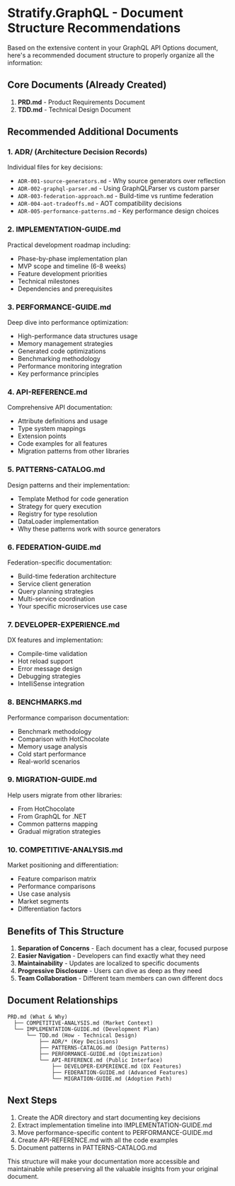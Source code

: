 # Stratify.GraphQL - Document Structure Recommendations

Based on the extensive content in your GraphQL API Options document, here's a recommended document structure to properly organize all the information:

## Core Documents (Already Created)

1. **PRD.md** - Product Requirements Document
2. **TDD.md** - Technical Design Document

## Recommended Additional Documents

### 1. **ADR/** (Architecture Decision Records)

Individual files for key decisions:

- `ADR-001-source-generators.md` - Why source generators over reflection
- `ADR-002-graphql-parser.md` - Using GraphQLParser vs custom parser
- `ADR-003-federation-approach.md` - Build-time vs runtime federation
- `ADR-004-aot-tradeoffs.md` - AOT compatibility decisions
- `ADR-005-performance-patterns.md` - Key performance design choices

### 2. **IMPLEMENTATION-GUIDE.md**

Practical development roadmap including:

- Phase-by-phase implementation plan
- MVP scope and timeline (6-8 weeks)
- Feature development priorities
- Technical milestones
- Dependencies and prerequisites

### 3. **PERFORMANCE-GUIDE.md**

Deep dive into performance optimization:

- High-performance data structures usage
- Memory management strategies
- Generated code optimizations
- Benchmarking methodology
- Performance monitoring integration
- Key performance principles

### 4. **API-REFERENCE.md**

Comprehensive API documentation:

- Attribute definitions and usage
- Type system mappings
- Extension points
- Code examples for all features
- Migration patterns from other libraries

### 5. **PATTERNS-CATALOG.md**

Design patterns and their implementation:

- Template Method for code generation
- Strategy for query execution
- Registry for type resolution
- DataLoader implementation
- Why these patterns work with source generators

### 6. **FEDERATION-GUIDE.md**

Federation-specific documentation:

- Build-time federation architecture
- Service client generation
- Query planning strategies
- Multi-service coordination
- Your specific microservices use case

### 7. **DEVELOPER-EXPERIENCE.md**

DX features and implementation:

- Compile-time validation
- Hot reload support
- Error message design
- Debugging strategies
- IntelliSense integration

### 8. **BENCHMARKS.md**

Performance comparison documentation:

- Benchmark methodology
- Comparison with HotChocolate
- Memory usage analysis
- Cold start performance
- Real-world scenarios

### 9. **MIGRATION-GUIDE.md**

Help users migrate from other libraries:

- From HotChocolate
- From GraphQL for .NET
- Common patterns mapping
- Gradual migration strategies

### 10. **COMPETITIVE-ANALYSIS.md**

Market positioning and differentiation:

- Feature comparison matrix
- Performance comparisons
- Use case analysis
- Market segments
- Differentiation factors

## Benefits of This Structure

1. **Separation of Concerns** - Each document has a clear, focused purpose
2. **Easier Navigation** - Developers can find exactly what they need
3. **Maintainability** - Updates are localized to specific documents
4. **Progressive Disclosure** - Users can dive as deep as they need
5. **Team Collaboration** - Different team members can own different docs

## Document Relationships

```
PRD.md (What & Why)
  ├── COMPETITIVE-ANALYSIS.md (Market Context)
  └── IMPLEMENTATION-GUIDE.md (Development Plan)
      └── TDD.md (How - Technical Design)
          ├── ADR/* (Key Decisions)
          ├── PATTERNS-CATALOG.md (Design Patterns)
          ├── PERFORMANCE-GUIDE.md (Optimization)
          └── API-REFERENCE.md (Public Interface)
              ├── DEVELOPER-EXPERIENCE.md (DX Features)
              ├── FEDERATION-GUIDE.md (Advanced Features)
              └── MIGRATION-GUIDE.md (Adoption Path)
```

## Next Steps

1. Create the ADR directory and start documenting key decisions
2. Extract implementation timeline into IMPLEMENTATION-GUIDE.md
3. Move performance-specific content to PERFORMANCE-GUIDE.md
4. Create API-REFERENCE.md with all the code examples
5. Document patterns in PATTERNS-CATALOG.md

This structure will make your documentation more accessible and maintainable while preserving all the valuable insights from your original document.

